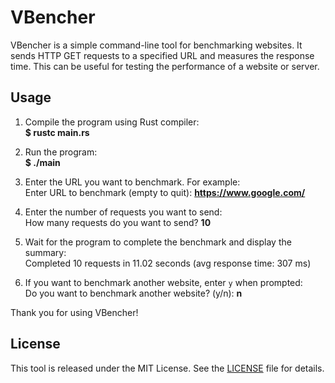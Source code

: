 # VBencher

VBencher is a simple command-line tool for benchmarking websites. It sends HTTP GET requests to a specified URL and measures the response time. This can be useful for testing the performance of a website or server.

## Usage

1. Compile the program using Rust compiler: \
**$ rustc main.rs**

2. Run the program: \
**$ ./main**

3. Enter the URL you want to benchmark. For example: \
Enter URL to benchmark (empty to quit): **https://www.google.com/**

4. Enter the number of requests you want to send: \
How many requests do you want to send? **10**

5. Wait for the program to complete the benchmark and display the summary: \
Completed 10 requests in 11.02 seconds (avg response time: 307 ms)

6. If you want to benchmark another website, enter `y` when prompted: \
Do you want to benchmark another website? (y/n): **n**

Thank you for using VBencher!

## License

This tool is released under the MIT License. See the [LICENSE](LICENSE) file for details.
